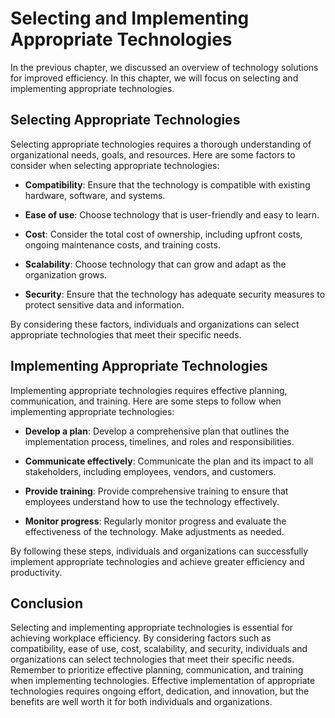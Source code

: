Selecting and Implementing Appropriate Technologies
=============================================================================================================

In the previous chapter, we discussed an overview of technology solutions for improved efficiency. In this chapter, we will focus on selecting and implementing appropriate technologies.

Selecting Appropriate Technologies
----------------------------------

Selecting appropriate technologies requires a thorough understanding of organizational needs, goals, and resources. Here are some factors to consider when selecting appropriate technologies:

* **Compatibility**: Ensure that the technology is compatible with existing hardware, software, and systems.

* **Ease of use**: Choose technology that is user-friendly and easy to learn.

* **Cost**: Consider the total cost of ownership, including upfront costs, ongoing maintenance costs, and training costs.

* **Scalability**: Choose technology that can grow and adapt as the organization grows.

* **Security**: Ensure that the technology has adequate security measures to protect sensitive data and information.

By considering these factors, individuals and organizations can select appropriate technologies that meet their specific needs.

Implementing Appropriate Technologies
-------------------------------------

Implementing appropriate technologies requires effective planning, communication, and training. Here are some steps to follow when implementing appropriate technologies:

* **Develop a plan**: Develop a comprehensive plan that outlines the implementation process, timelines, and roles and responsibilities.

* **Communicate effectively**: Communicate the plan and its impact to all stakeholders, including employees, vendors, and customers.

* **Provide training**: Provide comprehensive training to ensure that employees understand how to use the technology effectively.

* **Monitor progress**: Regularly monitor progress and evaluate the effectiveness of the technology. Make adjustments as needed.

By following these steps, individuals and organizations can successfully implement appropriate technologies and achieve greater efficiency and productivity.

Conclusion
----------

Selecting and implementing appropriate technologies is essential for achieving workplace efficiency. By considering factors such as compatibility, ease of use, cost, scalability, and security, individuals and organizations can select technologies that meet their specific needs. Remember to prioritize effective planning, communication, and training when implementing technologies. Effective implementation of appropriate technologies requires ongoing effort, dedication, and innovation, but the benefits are well worth it for both individuals and organizations.
